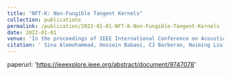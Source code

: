 ```yaml
---
title: "NFT-K: Non-Fungible Tangent Kernels"
collection: publications
permalink: /publication/2022-01-01-NFT-K-Non-Fungible-Tangent-Kernels
date: 2022-01-01
venue: 'In the proceedings of IEEE International Conference on Acoustics, Speech and Signal Processing (ICASSP)'
citation: ' Sina Alemohammad, Hossein Babaei, CJ Barberan, Naiming Liu, <strong>Lorenzo Luzi</strong>, Blake Mason, and Richard G. Baraniuk. <a href="https://ieeexplore.ieee.org/abstract/document/9747078">NFT-K: Non-Fungible Tangent Kernels</a>. In the proceedings of IEEE International Conference on Acoustics, Speech and Signal Processing (ICASSP), 2022.'
---
```

paperurl: 'https://ieeexplore.ieee.org/abstract/document/9747078'